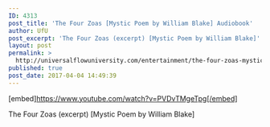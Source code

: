 ```yaml
---
ID: 4313
post_title: 'The Four Zoas [Mystic Poem by William Blake] Audiobook'
author: UfU
post_excerpt: 'The Four Zoas (excerpt) [Mystic Poem by William Blake]'
layout: post
permalink: >
  http://universalflowuniversity.com/entertainment/the-four-zoas-mystic-poem-by-william-blake-audiobook/
published: true
post_date: 2017-04-04 14:49:39
---
```

[embed]https://www.youtube.com/watch?v=PVDvTMgeTpg[/embed]<br>
<p>The Four Zoas (excerpt) [Mystic Poem by William Blake]</p>